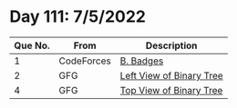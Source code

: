 # Day 111: 7/5/2022

| Que No. | From | Description |
| --- | --- | --- |
| 1 | CodeForces | [B. Badges](https://codeforces.com/problemset/problem/1214/B) |
| 2 | GFG | [Left View of Binary Tree](https://practice.geeksforgeeks.org/problems/left-view-of-binary-tree/1#) |
| 4 | GFG | [Top View of Binary Tree](https://practice.geeksforgeeks.org/problems/top-view-of-binary-tree/1/) |
